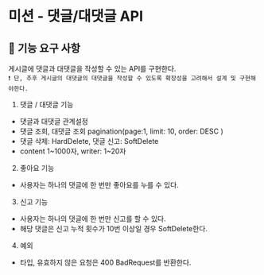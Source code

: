 # 미션 - 댓글/대댓글 API

## 🚀 기능 요구 사항

게시글에 댓글과 대댓글을 작성할 수 있는 API를 구현한다.
<br/> `❗ 단, 추후 게시글의 대댓글의 대댓글을 작성할 수 있도록 확장성을 고려해서 설계 및 구현해야한다.`

1. 댓글 / 대댓글 기능

- 댓글과 대댓글 관계설정
- 댓글 조회, 대댓글 조회 pagination(page:1, limit: 10, order: DESC )
- 댓글 삭제: HardDelete, 댓글 신고: SoftDelete
- content 1~1000자, writer: 1~20자

2. 좋아요 기능

- 사용자는 하나의 댓글에 한 번만 좋아요를 누를 수 있다.

3. 신고 기능

- 사용자는 하나의 댓글에 한 번만 신고를 할 수 있다.
- 해당 댓글은 신고 누적 횟수가 10번 이상일 경우 SoftDelete한다.

4. 예외

- 타입, 유효하지 않은 요청은 400 BadRequest를 반환한다.

